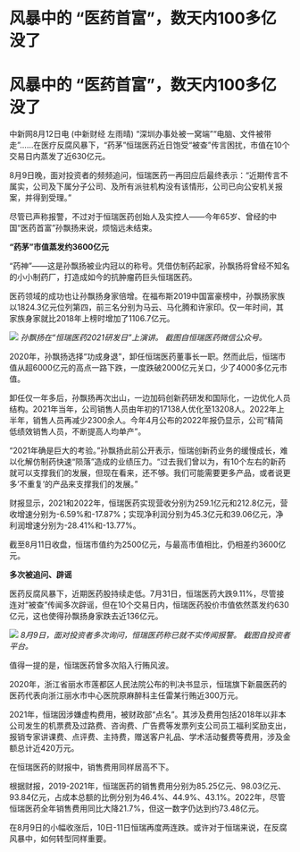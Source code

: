 # 风暴中的 “医药首富”，数天内100多亿没了

# 风暴中的 “医药首富”，数天内100多亿没了

中新网8月12日电 (中新财经 左雨晴)
“深圳办事处被一窝端”“电脑、文件被带走”……在医疗反腐风暴下，“药茅”恒瑞医药近日饱受“被查”传言困扰，市值在10个交易日内蒸发了近630亿元。

8月9日晚，面对投资者的频频追问，恒瑞医药一再回应后最终表示：“近期传言不属实，公司及下属分子公司、及所有派驻机构没有该情形，公司已向公安机关报案，并得到受理。”

尽管已声称报警，不过对于恒瑞医药创始人及实控人——今年65岁、曾经的中国“医药首富”孙飘扬来说，烦恼远未结束。

**“药茅”市值蒸发约3600亿元**

“药神”——这是孙飘扬被业内冠以的称号。凭借仿制药起家，孙飘扬将曾经不知名的小小制药厂，打造成如今的抗肿瘤药巨头恒瑞医药。

医药领域的成功也让孙飘扬身家倍增。在福布斯2019中国富豪榜中，孙飘扬家族以1824.3亿元位列第四，前三名分别为马云、马化腾和许家印。仅一年时间，其家族身家就比2018年上榜时增加了1106.7亿元。

![](https://inews.gtimg.com/om_bt/OHdAz7CDhxl-K3DvttDKoA80Pgh0ZU4nuH5syaeWZPW5UAA/1000)
_孙飘扬在“恒瑞医药2021研发日”上演讲。 截图自恒瑞医药微信公众号。_

2020年，孙飘扬选择“功成身退”，卸任恒瑞医药董事长一职。然而此后，恒瑞市值从超6000亿元的高点一路下跌，一度跌破2000亿元关口，少了4000多亿元市值。

卸任仅一年多后，孙飘扬再次出山，一边加码创新药研发和国际化，一边优化人员结构。2021年当年，公司销售人员由年初的17138人优化至13208人。2022年上半年，销售人员再减少2300余人。今年4月公布的2022年报仍显示，公司“精简低绩效销售人员，不断提高人均单产”。

“2021年确是巨大的考验。”孙飘扬此前公开表示，恒瑞创新药业务的缓慢成长，难以化解仿制药快速“陨落”造成的业绩压力。“过去我们曾以为，有10个左右的新药就可以支撑我们的发展，但现在看来，还不够。我们可能需要更多产品，或者说更多‘不重复’的产品来支撑我们的发展。”

财报显示，2021和2022年，恒瑞医药实现营收分别为259.1亿元和212.8亿元，营收增速分别为-6.59%和-17.87%；实现净利润分别为45.3亿元和39.06亿元，净利润增速分别为-28.41%和-13.77%。

截至8月11日收盘，恒瑞市值约为2500亿元，与最高市值相比，仍相差约3600亿元。

**多次被追问、辟谣**

医药反腐风暴下，近期医药股持续走低。7月31日，恒瑞医药大跌9.11%，尽管接连对“被查”传闻多次辟谣，但在10个交易日内，恒瑞医药股价市值依然蒸发约630亿元，这也使得孙飘扬身家跌去近136亿元。

![](https://inews.gtimg.com/om_bt/OM0rTKBVnZj9Ve6LHuXR7kKrW6In4FxfvsEmK4Fx44pB0AA/1000)
_8月9日，面对投资者多次询问，恒瑞医药称已就不实传闻报警。 截图自投资者平台。_

值得一提的是，恒瑞医药曾多次陷入行贿风波。

2020年，浙江省丽水市莲都区人民法院公布的判决书显示，恒瑞旗下新晨医药的医药代表向浙江丽水市中心医院原麻醉科主任雷某行贿近300万元。

2021年，恒瑞因涉嫌虚构费用，被财政部“点名”。其涉及费用包括2018年以非本公司发生的机票费及过路费、咨询费、广告费等发票列支公司员工福利奖励支出，报销专家讲课费、点评费、主持费，赠送客户礼品、学术活动餐费等费用，涉及金额总计近420万元。

在恒瑞医药的财报中，销售费用同样居高不下。

根据财报，2019-2021年，恒瑞医药的销售费用分别为85.25亿元、98.03亿元、93.84亿元，占成本总额的比例分别为46.4%、44.9%、43.1%。2022年，尽管恒瑞医药全年销售费用同比大降21.7%，但这一数字仍达到约73.48亿元。

在8月9日的小幅收涨后，10日-11日恒瑞再度两连跌。或许对于恒瑞来说，在反腐风暴中，如何转型同样重要。

